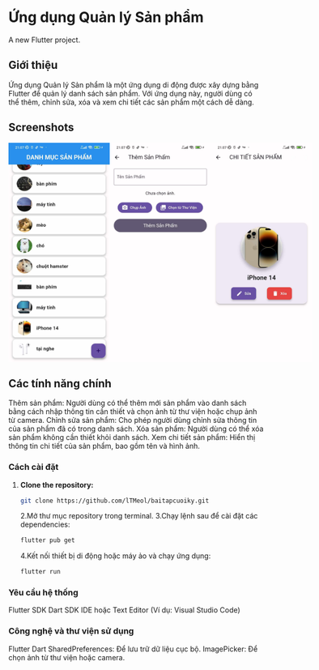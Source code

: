 # Ứng dụng Quản lý Sản phẩm

A new Flutter project.

## Giới thiệu

Ứng dụng Quản lý Sản phẩm là một ứng dụng di động được xây dựng bằng Flutter để quản lý danh sách sản phẩm. Với ứng dụng này, người dùng có thể thêm, chỉnh sửa, xóa và xem chi tiết các sản phẩm một cách dễ dàng.

## Screenshots

<div style="display:flex">
    <img src="/lib/image/home.jpeg" alt="Home Screen" width="200"/>
    <img src="/lib/image/themsanpham.jpeg" alt="Booking Screen" width="200"/>
    <img src="/lib/image/chitietsanpham.jpeg" alt="History Screen" width="200"/>
</div>

## Các tính năng chính

Thêm sản phẩm: Người dùng có thể thêm mới sản phẩm vào danh sách bằng cách nhập thông tin cần thiết và chọn ảnh từ thư viện hoặc chụp ảnh từ camera.
Chỉnh sửa sản phẩm: Cho phép người dùng chỉnh sửa thông tin của sản phẩm đã có trong danh sách.
Xóa sản phẩm: Người dùng có thể xóa sản phẩm không cần thiết khỏi danh sách.
Xem chi tiết sản phẩm: Hiển thị thông tin chi tiết của sản phẩm, bao gồm tên và hình ảnh.

### Cách cài đặt

1. **Clone the repository:**

   ```sh
   git clone https://github.com/lTMeol/baitapcuoiky.git
   ```

   2.Mở thư mục repository trong terminal.
   3.Chạy lệnh sau để cài đặt các dependencies:

   ```sh
   flutter pub get
   ```

   4.Kết nối thiết bị di động hoặc máy ảo và chạy ứng dụng:

   ```sh
   flutter run
   ```

### Yêu cầu hệ thống

Flutter SDK
Dart SDK
IDE hoặc Text Editor (Ví dụ: Visual Studio Code)

### Công nghệ và thư viện sử dụng

Flutter
Dart
SharedPreferences: Để lưu trữ dữ liệu cục bộ.
ImagePicker: Để chọn ảnh từ thư viện hoặc camera.
